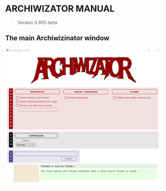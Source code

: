 # ARCHIWIZATOR MANUAL
> Version 0.905-beta

## The main Archiwizinator window
![Main Archiwizator window](https://github.com/APrettyCoolProgram/Archiwizator/blob/main/src/Resources/Doc/Manual/Image/Screenshot/main-window-shaded.png)
